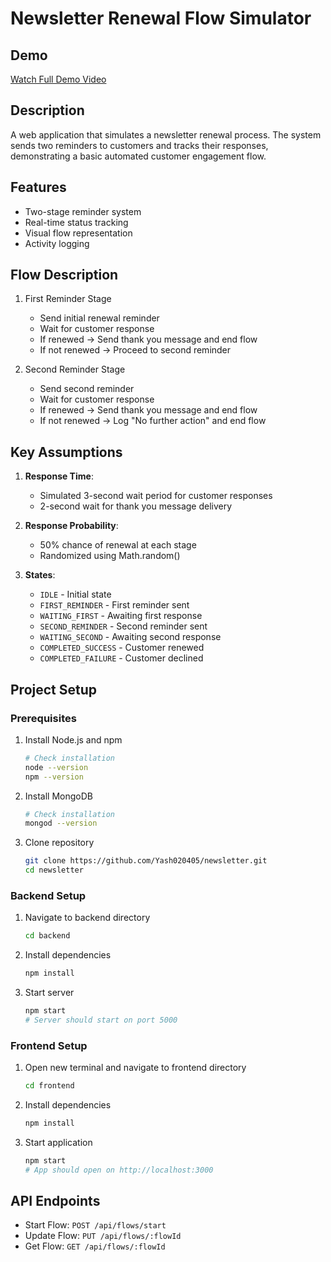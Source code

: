 # Newsletter Renewal Flow Simulator

## Demo

[Watch Full Demo Video](https://www.loom.com/share/b28d59ec23684a389b3a01d30c3126fb?sid=01be5d3b-65de-4e04-8734-996c2d941625)

## Description
A web application that simulates a newsletter renewal process. The system sends two reminders to customers and tracks their responses, demonstrating a basic automated customer engagement flow.

## Features
- Two-stage reminder system
- Real-time status tracking  
- Visual flow representation
- Activity logging

## Flow Description
1. First Reminder Stage
   - Send initial renewal reminder
   - Wait for customer response
   - If renewed → Send thank you message and end flow
   - If not renewed → Proceed to second reminder

2. Second Reminder Stage
   - Send second reminder
   - Wait for customer response
   - If renewed → Send thank you message and end flow
   - If not renewed → Log "No further action" and end flow

## Key Assumptions
1. **Response Time**: 
   - Simulated 3-second wait period for customer responses
   - 2-second wait for thank you message delivery

2. **Response Probability**:
   - 50% chance of renewal at each stage
   - Randomized using Math.random()

3. **States**:
   - `IDLE` - Initial state
   - `FIRST_REMINDER` - First reminder sent
   - `WAITING_FIRST` - Awaiting first response
   - `SECOND_REMINDER` - Second reminder sent
   - `WAITING_SECOND` - Awaiting second response
   - `COMPLETED_SUCCESS` - Customer renewed
   - `COMPLETED_FAILURE` - Customer declined


## Project Setup

### Prerequisites
1. Install Node.js and npm
   ```bash
   # Check installation
   node --version
   npm --version
   ```

2. Install MongoDB
   ```bash
   # Check installation
   mongod --version
   ```

3. Clone repository
   ```bash
   git clone https://github.com/Yash020405/newsletter.git
   cd newsletter
   ```

### Backend Setup
1. Navigate to backend directory
   ```bash
   cd backend
   ```

2. Install dependencies
   ```bash
   npm install
   ```

3. Start server
   ```bash
   npm start
   # Server should start on port 5000
   ```

### Frontend Setup
1. Open new terminal and navigate to frontend directory
   ```bash
   cd frontend
   ```

2. Install dependencies
   ```bash
   npm install
   ```

3. Start application
   ```bash
   npm start
   # App should open on http://localhost:3000
   ```

## API Endpoints
- Start Flow: `POST /api/flows/start`
- Update Flow: `PUT /api/flows/:flowId`
- Get Flow: `GET /api/flows/:flowId`

